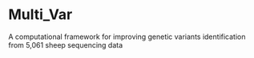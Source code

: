 # Multi_Var
A computational framework for improving genetic variants identification from 5,061 sheep sequencing data
